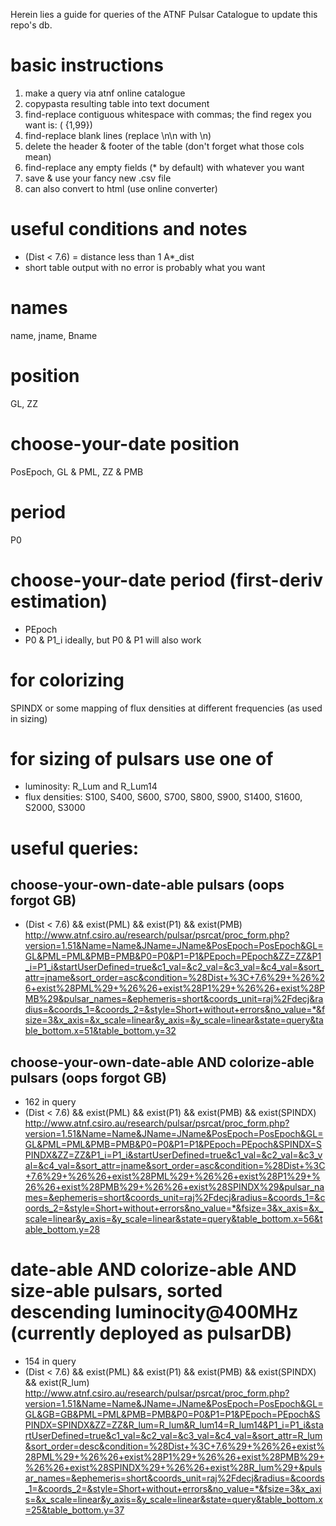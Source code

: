 Herein lies a guide for queries of the ATNF Pulsar Catalogue to update this repo's db.

# basic instructions
1. make a query via atnf online catalogue
2. copypasta resulting table into text document
3. find-replace contiguous whitespace with commas; the find regex you want is: ( {1,99})
4. find-replace blank lines (replace \n\n with \n)
5. delete the header & footer of the table (don't forget what those cols mean)
7. find-replace any empty fields (* by default) with whatever you want
6. save & use your fancy new .csv file
7. can also convert to html (use online converter)

# useful conditions and notes
* (Dist < 7.6) = distance less than 1 A*_dist
* short table output with no error is probably what you want

# names
name, jname, Bname

# position
GL, ZZ

# choose-your-date position
PosEpoch, GL & PML, ZZ & PMB

# period
P0

# choose-your-date period (first-deriv estimation)
* PEpoch
* P0 & P1_i ideally, but P0 & P1 will also work

# for colorizing
SPINDX or some mapping of flux densities at different frequencies (as used in sizing)

# for sizing of pulsars use one of
* luminosity: R_Lum and R_Lum14
* flux densities: S100, S400, S600, S700, S800, S900, S1400, S1600, S2000, S3000

# useful queries:
## choose-your-own-date-able pulsars (oops forgot GB)
* (Dist < 7.6) && exist(PML) && exist(P1) && exist(PMB)
http://www.atnf.csiro.au/research/pulsar/psrcat/proc_form.php?version=1.51&Name=Name&JName=JName&PosEpoch=PosEpoch&GL=GL&PML=PML&PMB=PMB&P0=P0&P1=P1&PEpoch=PEpoch&ZZ=ZZ&P1_i=P1_i&startUserDefined=true&c1_val=&c2_val=&c3_val=&c4_val=&sort_attr=jname&sort_order=asc&condition=%28Dist+%3C+7.6%29+%26%26+exist%28PML%29+%26%26+exist%28P1%29+%26%26+exist%28PMB%29&pulsar_names=&ephemeris=short&coords_unit=raj%2Fdecj&radius=&coords_1=&coords_2=&style=Short+without+errors&no_value=*&fsize=3&x_axis=&x_scale=linear&y_axis=&y_scale=linear&state=query&table_bottom.x=51&table_bottom.y=32

## choose-your-own-date-able AND colorize-able pulsars (oops forgot GB)
* 162 in query
* (Dist < 7.6) && exist(PML) && exist(P1) && exist(PMB) && exist(SPINDX)
http://www.atnf.csiro.au/research/pulsar/psrcat/proc_form.php?version=1.51&Name=Name&JName=JName&PosEpoch=PosEpoch&GL=GL&PML=PML&PMB=PMB&P0=P0&P1=P1&PEpoch=PEpoch&SPINDX=SPINDX&ZZ=ZZ&P1_i=P1_i&startUserDefined=true&c1_val=&c2_val=&c3_val=&c4_val=&sort_attr=jname&sort_order=asc&condition=%28Dist+%3C+7.6%29+%26%26+exist%28PML%29+%26%26+exist%28P1%29+%26%26+exist%28PMB%29+%26%26+exist%28SPINDX%29&pulsar_names=&ephemeris=short&coords_unit=raj%2Fdecj&radius=&coords_1=&coords_2=&style=Short+without+errors&no_value=*&fsize=3&x_axis=&x_scale=linear&y_axis=&y_scale=linear&state=query&table_bottom.x=56&table_bottom.y=28

# date-able AND colorize-able AND size-able pulsars, sorted descending luminocity@400MHz (currently deployed as pulsarDB)
* 154 in query
* (Dist < 7.6) && exist(PML) && exist(P1) && exist(PMB) && exist(SPINDX) && exist(R_lum)
http://www.atnf.csiro.au/research/pulsar/psrcat/proc_form.php?version=1.51&Name=Name&JName=JName&PosEpoch=PosEpoch&GL=GL&GB=GB&PML=PML&PMB=PMB&P0=P0&P1=P1&PEpoch=PEpoch&SPINDX=SPINDX&ZZ=ZZ&R_lum=R_lum&R_lum14=R_lum14&P1_i=P1_i&startUserDefined=true&c1_val=&c2_val=&c3_val=&c4_val=&sort_attr=R_lum&sort_order=desc&condition=%28Dist+%3C+7.6%29+%26%26+exist%28PML%29+%26%26+exist%28P1%29+%26%26+exist%28PMB%29+%26%26+exist%28SPINDX%29+%26%26+exist%28R_lum%29+&pulsar_names=&ephemeris=short&coords_unit=raj%2Fdecj&radius=&coords_1=&coords_2=&style=Short+without+errors&no_value=*&fsize=3&x_axis=&x_scale=linear&y_axis=&y_scale=linear&state=query&table_bottom.x=25&table_bottom.y=37
